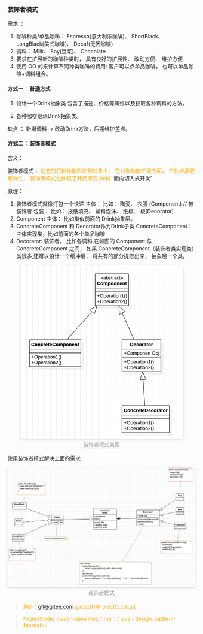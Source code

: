 ### 装饰者模式

需求 ：

1) 咖啡种类/单品咖啡： Espresso(意大利浓咖啡)、 ShortBlack、 LongBlack(美式咖啡)、 Decaf(无因咖啡)
2) 调料： Milk、 Soy(豆浆)、 Chocolate
3) 要求在扩展新的咖啡种类时， 具有良好的扩展性、 改动方便、 维护方便
4) 使用 OO 的来计算不同种类咖啡的费用: 客户可以点单品咖啡， 也可以单品咖啡+调料组合。

#### 方式一 ：普通方式

1. 设计一个Drink抽象类 包含了描述、价格等属性以及获取各种调料的方法。

2. 各种咖啡继承Drink抽象类。

缺点 ： 新增调料 -> 改动Drink方法，后期维护差点。

#### 方式二 ：装饰者模式

含义：

装饰者模式： <font color=ffaa00>动态的将新功能附加到对象上。 在对象功能扩展方面， 它比继承更有弹性， 装饰者模式也体现了开闭原则(ocp)</font> ‘面向切入式开发’

原理：

1) 装饰者模式就像打包一个快递
主体： 比如： 陶瓷、 衣服 (Component) // 被装饰者
包装： 比如： 报纸填充、 塑料泡沫、 纸板、 板(Decorator)
2) Component 主体： 比如类似前面的 Drink抽象层。
3) ConcreteComponent 和 Decorator作为Drink子类 ConcreteComponent： 主体实现类，比如前面的各个单品咖啡
4) Decorator: 装饰者， 比如各调料.在如图的 Component 与 ConcreteComponent 之间， 如果 ConcreteComponent（装饰者类实现类）类很多,还可以设计一个缓冲层， 将共有的部分提取出来， 抽象层一个类。
<center>
    <img style="border-radius: 0.3125em;
    box-shadow: 0 2px 4px 0 rgba(34,36,38,.12),0 2px 10px 0 rgba(34,36,38,.08);"
    src="../资料/装饰者模式类图.jpg">
    <br>
    <div style="color:orange; border-bottom: 1px solid #d9d9d9;
    display: inline-block;
    color: #999;
    padding: 2px;">装饰者模式类图</div>
</center>

使用装饰者模式解决上面的需求
<center>
    <img style="border-radius: 0.3125em;
    box-shadow: 0 2px 4px 0 rgba(34,36,38,.12),0 2px 10px 0 rgba(34,36,38,.08);"
    src="../资料/装饰者模式.jpg">
    <br>
    <div style="color:orange; border-bottom: 1px solid #d9d9d9;
    display: inline-block;
    color: #999;
    padding: 2px;">装饰者模式</div>
</center>


> <font color=ffaa00 >源码：git@gitee.com:gadeGG/ProjectCode.git   

>ProjectCode/ maven-Java / src / main / java / design_pattern / decorator</font>
